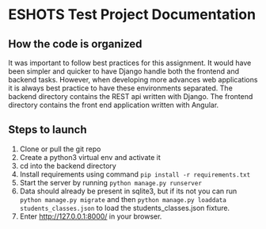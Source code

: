 # ESHOTS Test Project Documentation

## How the code is organized
It was important to follow best practices for this assignment. It would have been simpler and quicker to have Django handle both the frontend and backend tasks. However, when developing more advances web applications it is always best practice to have these environments separated. The backend directory contains the REST api written with Django. The frontend directory contains the front end application written with Angular.

## Steps to launch
1. Clone or pull the git repo
2. Create a python3 virtual env and activate it
3. cd into the backend directory
4. Install requirements using command `pip install -r requirements.txt`
5. Start the server by running `python manage.py runserver`
6. Data should already be present in sqlite3, but if its not you can run `python manage.py migrate` and then `python manage.py loaddata students_classes.json` to load the students_classes.json fixture.
7. Enter http://127.0.0.1:8000/ in your browser.

